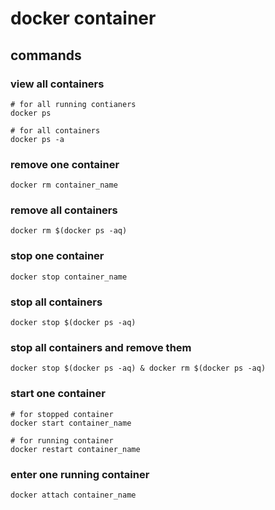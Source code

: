 
# docker container

## commands

### view all containers
```
# for all running contianers
docker ps

# for all containers
docker ps -a
```

### remove one container
```
docker rm container_name
```

### remove all containers
```
docker rm $(docker ps -aq)
```

### stop one container
```
docker stop container_name
```

### stop all containers
```
docker stop $(docker ps -aq)
```

### stop all containers and remove them
```
docker stop $(docker ps -aq) & docker rm $(docker ps -aq)
```

### start one container
```
# for stopped container
docker start container_name

# for running container
docker restart container_name
```

### enter one running container
```
docker attach container_name
```




